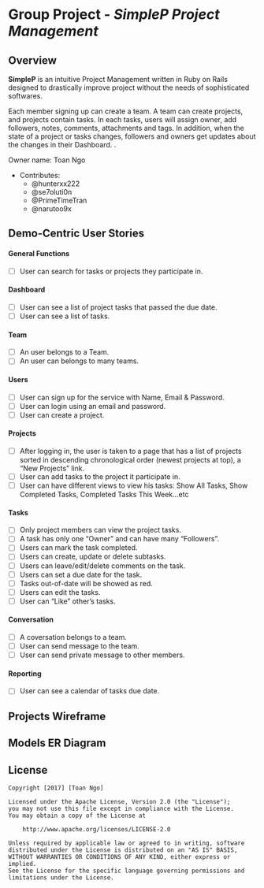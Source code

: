 # Group Project - *SimpleP Project Management*

## Overview

**SimpleP** is an intuitive Project Management written in Ruby on Rails designed to drastically improve project without the needs of sophisticated softwares.

Each member signing up can create a team. A team can create projects, and projects contain tasks. In each tasks, users will assign owner, add followers, notes, comments, attachments and tags. In addition, when the state of a project or tasks changes, followers and owners get updates about the changes in their Dashboard.
.

Owner name: Toan Ngo
- Contributes:
    + @hunterxx222
    + @se7oluti0n
    + @PrimeTimeTran
    + @narutoo9x

## Demo-Centric User Stories

#### General Functions

* [ ] User can search for tasks or projects they participate in.

#### Dashboard

* [ ] User can see a list of project tasks that passed the due date.
* [ ] User can see a list of tasks.

#### Team

* [ ] An user belongs to a Team.
* [ ] An user can belongs to many teams.

#### Users

* [ ] User can sign up for the service with Name, Email & Password.
* [ ] User can login using an email and password.
* [ ] User can create a project.

#### Projects

* [ ] After logging in, the user is taken to a page that has a list of projects sorted in descending chronological order (newest projects at top), a “New Projects” link.
* [ ] User can add tasks to the project it participate in.
* [ ] User can have different views to view his tasks: Show All Tasks, Show Completed Tasks, Completed Tasks This Week...etc

#### Tasks

* [ ] Only project members can view the project tasks.
* [ ] A task has only one “Owner” and can have many “Followers”.
* [ ] Users can mark the task completed.
* [ ] Users can create, update or delete subtasks.
* [ ] Users can leave/edit/delete comments on the task.
* [ ] Users can set a due date for the task.
* [ ] Tasks out-of-date will be showed as red.
* [ ] Users can edit the tasks.
* [ ] User can “Like” other’s tasks.

#### Conversation

* [ ] A coversation belongs to a team.
* [ ] User can send message to the team.
* [ ] User can send private message to other members.

#### Reporting

* [ ] User can see a calendar of tasks due date.

## Projects Wireframe

## Models ER Diagram
## License

    Copyright [2017] [Toan Ngo]

    Licensed under the Apache License, Version 2.0 (the "License");
    you may not use this file except in compliance with the License.
    You may obtain a copy of the License at

        http://www.apache.org/licenses/LICENSE-2.0

    Unless required by applicable law or agreed to in writing, software
    distributed under the License is distributed on an "AS IS" BASIS,
    WITHOUT WARRANTIES OR CONDITIONS OF ANY KIND, either express or implied.
    See the License for the specific language governing permissions and
    limitations under the License.
